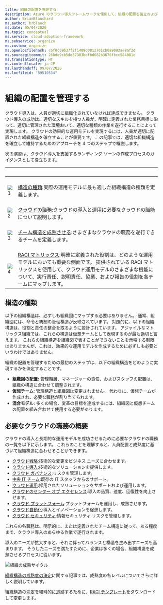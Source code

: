 ```yaml
---
title: 組織の配置を管理する
description: Azure のクラウド導入フレームワークを使用して、組織の配置を確立および維持する方法を学習します。
author: BrianBlanchard
ms.author: brblanch
ms.date: 05/04/2020
ms.topic: conceptual
ms.service: cloud-adoption-framework
ms.subservice: organize
ms.custom: organize
ms.openlocfilehash: c6f0c69b37f2f1409d0812701cb089092ae8af2d
ms.sourcegitcommit: 26bde9cb5de37383bdfbd682b3676fbcc584081c
ms.translationtype: HT
ms.contentlocale: ja-JP
ms.lasthandoff: 09/07/2020
ms.locfileid: "89510534"
---
```

# <a name="manage-organizational-alignment"></a>組織の配置を管理する

クラウド導入は、人員が適切に組織化されていなければ達成できません。 クラウド導入の成功は、適切なスキルを持つ人員が、明確に定義された業務目標に沿って、適切に管理された環境おいて、適切な種類の作業を遂行することによって実現します。 クラウドの効果的な運用モデルを実現するには、人員が適切に配置された組織構造を確立することが重要です。 この記事では、適切な組織構造を確立して維持するためのアプローチを 4 つのステップで概説します。

次の演習は、クラウド導入を支援するランディング ゾーンの作成プロセスのガイダンスとして役立ちます。

| <span title="アイコン">&nbsp;</span> | <span title="説明">&nbsp;</span> |
|--|--|
| <br> ![1](../_images/icons/1.png) | <br> [構造の種類](#structure-type):実際の運用モデルに最も適した組織構造の種類を定義します。 |
| <br> ![2](../_images/icons/2.png) | <br> [クラウドの職務](#understand-required-cloud-functions):クラウドの導入と運用に必要なクラウドの職能について説明します。 |
| <br> ![3](../_images/icons/3.png) | <br> [チーム構造を成熟させる](./organization-structures.md):さまざまなクラウドの職務を遂行できるチームを定義します。 |
| <br> ![4](../_images/icons/4.png) | <br> [RACI マトリックス](./raci-alignment.md):明確に定義された役割は、どのような運用モデルにおいても重要な側面です。 提供されている RACI マトリックスを使用して、クラウド運用モデルのさまざまな機能について、実行責任、説明責任、協業、および報告の役割を各チームにマップします。 |

## <a name="structure-type"></a>構造の種類

以下の組織構造は、必ずしも組織図にマップする必要はありません。 通常、組織図には、命令と統制の管理構造が反映されています。 対照的に、以下の組織構造は、役割と責任の整合を取るように設計されています。 アジャイルなマトリックス組織では、これらの構造は仮想チームとして表現するのが最も適切と言えます。 これらの組織構造を組織図で表すことができないことを示唆する制限はありませんが、これは、効果的な運用モデルを作成するために必ずしも必要というわけではありません。

組織の配置を管理するための最初のステップは、以下の組織構造をどのように実現するかを決定することです。

- **組織図の配置:** 管理階層、マネージャーの責任、およびスタッフの配置は、組織の構造に合わせて調整されます。
- **仮想チーム:** 管理構造と組織図は変更されません。 代わりに、仮想チームが作成され、必要な職務が割り当てられます。
- **混合モデル:** 多くの場合、変革の目標を達成するには、組織図と仮想チームの配置を組み合わせて使用する必要があります。

## <a name="understand-required-cloud-functions"></a>必要なクラウドの職務の概要

クラウドの導入と長期的な運用モデルを成功させるために必要なクラウドの職務の一覧を以下に示します。 これらのことを理解すると、人員配置と成熟度に基づいて組織構造に合わせることができます。

- [クラウド戦略](./cloud-strategy.md):技術的な変更をビジネス ニーズに合わせます。
- [クラウド導入](./cloud-adoption.md):技術的なソリューションを提供します。
- [クラウド ガバナンス](./cloud-governance.md):リスクを管理します。
- [中央 IT チーム](./central-it.md):既存の IT スタッフからのサポート。
- [クラウド運用](./cloud-operations.md):採用されたソリューションをサポートおよび運用します。
- [クラウドのセンター オブ エクセレンス](./cloud-center-of-excellence.md):導入の品質、速度、回復性を向上させます。
- [クラウド プラットフォーム](./cloud-platform.md):プラットフォームを運用し、成熟させます。
- [クラウド自動化](./cloud-automation.md):導入とイノベーションを促進します。
- [クラウド セキュリティ](./cloud-security.md):情報セキュリティ リスクを管理します。

これらの各職務は、明示的に、または定義されたチーム構造に従って、ある程度まで、クラウド導入のあらゆる作業で遂行されます。

導入のニーズが拡大すると、それに伴ってバランスと構造を生み出すニーズも高まります。 そうしたニーズを満たすために、企業は多くの場合、組織構造を成熟させるプロセスに従います。

![組織の成熟サイクル](../_images/ready/org-ready-maturity.png)

[組織構造の成熟度の決定](./organization-structures.md)に関する記事では、成熟度の各レベルについてさらに詳しく説明しています。

組織構造の決定を経時的に追跡するために、[RACI テンプレート](https://raw.githubusercontent.com/microsoft/CloudAdoptionFramework/master/organize/raci-template.xlsx)をダウンロードして変更します。

